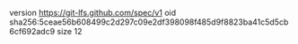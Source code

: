 version https://git-lfs.github.com/spec/v1
oid sha256:5ceae56b608499c2d297c09e2df398098f485d9f8823ba41c5d5cb6cf692adc9
size 12
